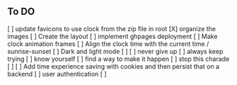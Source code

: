 ## To DO

[ ] update favicons to use clock from the zip file in root
[X] organize the images
[ ] Create the layout
[ ] implement ghpages deployment
[ ] Make clock animation frames
[ ] Align the clock time with the current time / sunrise-sunset
[ ] Dark and light mode
[ ]
[ ] never give up
[ ] always keep trying
[ ] know yourself
[ ] find a way to make it happen
[ ] stop this charade
[ ]
[ ] Add time experience saving with cookies and then persist that on a backend
[ ] user authentication
[ ] 
